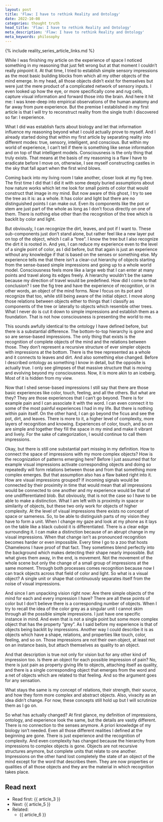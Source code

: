 ```yaml
---
layout: post
title: 'Flaw: I have to rethink Reality and Ontology'
date: 2022-10-08
categories: thought truth
head_title: 'Flaw: I have to rethink Reality and Ontology'
meta_description: 'Flaw: I have to rethink Reality and Ontology'
meta_keywords: philosophy
---
```


{% include reality_series_article_links.md %}

While I was finishing my article on the experience of space I noticed something in my reasoning that just felt wrong but at that moment I couldn’t really pinpoint it. At that time, I tried to establish simple sensory impressions as the most basic building blocks from which all my other objects of the mind emerge. In my head, all those objects didn’t exist for themselves but were just the mere product of a complicated network of sensory inputs. I even looked up how the eye, or more specifically cone and rug cells, capture visual information and forward those into the brain. And here it hit me: I was knee-deep into empirical observations of the human anatomy and far away from pure experience. But the premise I established in my first article is that I will try to reconstruct reality from the single truth I discovered so far: I experience.

What I did was establish facts about biology and let that information influence my reasoning beyond what I could actually prove to myself. And I already started doing that within my first article by separating reality into different modes: true, sensory, intelligent, and conscious. But within my world of experience, I can’t tell if there is something like sense information and on top of that intelligent models. Consciousness is the only thing that truly exists. That means at the basis of my reasoning is a flaw I have to eradicate before I move on, otherwise, I see myself constructing castles in the sky that fall apart when the first wind blows.

Coming back into my living room I take another, closer look at my fig tree. The first time I did that I did it with some deeply buried assumptions about how nature works which let me look for small points of color that would construct that image in my mind. But now aware of this ghost, I try to see the tree as it is: as a whole. It has color and light but there are no distinguished points I can make out. Even its components like the pot or stem are just part of the whole as long as I don’t focus directly on one of them. There is nothing else other than the recognition of the tree which is backlit by color and light.

But obviously, I can recognize the dirt, leaves, and pot if I want to. These sub-components just don’t stand alone, but rather feel like a new layer put on top of the object, which I call a “tree”. I know the tree but I also recognize the dirt it is rooted in. And yes, I can reduce my experience even to the level of a single point of color, as I did before, but that again is just an experience without any knowledge if that is based on the senses or something else. My experience tells me that there isn’t a clear-cut hierarchy of objects starting from the sense-based simple impressions and going up to a whole world model. Consciousness feels more like a large web that I can enter at many points and travel along its edges freely. A hierarchy wouldn’t be the same because my direction of travel would be predefined. How did I come to that conclusion? I see the fig tree and have the experience of recognition, or in other words, an object of the mind forms. Now I focus on its pot and recognize that too, while still being aware of the initial object. I move along those relations between objects either to things that I classify as components of the tree or laterally to objects which resemble other trees. What I never do is cut it down to simple impressions and establish them as a foundation. That is not how consciousness is presenting the world to me.

This sounds awfully identical to the ontology I have defined before, but there is a substantial difference. The bottom-to-top hierarchy is gone and so are sense-based impressions. The only thing that exists is the recognition of complete objects of the mind and the relations between those. They don’t represent a recursive structure of ever simpler objects with impressions at the bottom. There is the tree represented as a whole and it connects to leaves and dirt. And also something else changed. Before I described ontology as something I know in detail, but the opposite is actually true. I only see glimpses of that massive structure that is moving and evolving beyond my consciousness. Now, it is more akin to an iceberg. Most of it is hidden from my view.

Now that I shed sense-based impressions I still say that there are those basic experiences like color, touch, feeling, and all the others. But what are they? They are those experiences that I can’t go beyond. There is for example pain and I can associate it with the word. I can even connect it to some of the most painful experiences I had in my life. But there is nothing within pain itself. On the other hand, I can go beyond the ficus and see the pot, dirt, and leaves. There is more to it, a higher level of complexity, more layers of recognition and knowing. Experiences of color, touch, and so on are simple and together they fill the space in my mind and make it vibrant and lively. For the sake of categorization, I would continue to call them impressions.

Okay, but there is still one substantial part missing in my definition. How to connect the space of impressions with my more complex objects? How is the recognization of patterns emerging here? Before I just assumed that for example visual impressions activate corresponding objects and doing so repeatedly will form relations between those and from that something more complex emerges. But that assumption also has a flaw baked right into it. How are visual impressions grouped? If incoming signals would be connected by their proximity in time that would mean that all impressions would be connected to one another and my experience would be that of one undifferentiated blob. But obviously, that is not the case so I have to be able to make a distinction. What I am left with is proximity in space or similarity of objects, but these two only work for objects of higher complexity. At the level of visual impressions there exists no concept of space or sameness. So, to be able to distinguish parts of my vision they have to form a unit. When I change my gaze and look at my phone as it lays on the table like a black cuboid it is differentiated. There is a clear edge surrounding it. I can make a distinction because of an abrupt change in my visual impressions. When that change isn’t as pronounced recognition becomes harder or even impossible. Every time I go to a zoo that hosts Chameleons I have proof of that fact. They sometimes blend perfectly into the background which makes detecting their shape nearly impossible. But what gives them away, in the end, is movement. Not the movement of the whole scene but only the change of a small group of impressions at the same moment. Through both processes comes recognition because now I can track objects across that field of color and light. So what is a visual object? A single unit or shape that continuously separates itself from the noise of visual impressions. 

And since I am unpacking vision right now: Are there simple objects of the mind for each and every impression I have? There are all these points of color but I don’t believe there is a corresponding number of objects. When I try to recall the idea of the color grey as a singular unit I cannot skim through all the possible simple impressions. I just have one specific instance in mind. And even that is not a single point but some more complex object that has the property “grey”. As I said before my experience is that of objects being backlit by impressions. Another way I could describe it is as objects which have a shape, relations, and properties like touch, color, feeling, and so on. Those impressions are not their own object, at least not on an instance basis, but attach themselves as quality to an object.

And that description is true not only for vision but for any other kind of impression too. Is there an object for each possible impression of pain? No, there is just pain as property giving life to objects, attaching itself as quality, and there is a single corresponding object that emerges from the word and a net of objects which are related to that feeling. And so the argument goes for any sensation.

What stays the same is my concept of relations, their strength, their source, and how they form more complex and abstract objects. Also, vivacity as an idea didn’t change. For now, these concepts still hold up but I will scrutinize them as I go on.

So what has actually changed? At first glance, my definition of impressions, ontology, and experience look the same, but the details are vastly different. There is no connection to the senses anymore. A priori knowledge of my biology isn’t needed. Even all those different realities I defined at the beginning are gone. There is just experience and the recognition of complexity. And even complexity has changed because the hierarchy from impressions to complex objects is gone. Objects are not recursive structures anymore, but complete units that relate to one another. Impressions on the other hand lost completely the state of an object of the mind except for the word that describes them. They are now properties or qualities of all those objects and they are the material in which recognition takes place.

## Read next
* Read first: {{ article_3 }}
* Next: {{ article_5 }}
* Related:
  * {{ article_6 }}